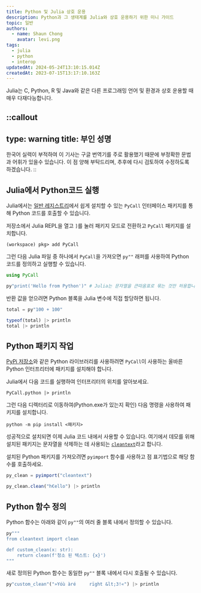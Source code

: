 ```yaml
---
title: Python 및 Julia 상호 운용
description: Python과 그 생태계를 Julia와 상호 운용하기 위한 미니 가이드
topic: 일반
authors:
  - name: Shaun Chong
    avatar: levi.png
tags:
  - julia
  - python
  - interop
updatedAt: 2024-05-24T13:10:15.014Z
createdAt: 2023-07-15T13:17:10.163Z
---
```


Julia는 C, Python, R 및 Java와 같은 다른 프로그래밍 언어 및 환경과 상호 운용할 때 매우 다재다능합니다.

<!--more-->

<!-- prettier-ignore-start -->
::callout
---
type: warning
title: 부인 성명
---
한국어 실력이 부적하여 이 기사는 구글 번역기를 주로 활용했기 때문에 부정확한 문법과 어휘가 있을수 있습니다. 이 점 양해 부탁드리며, 추후에 다시 검토하여 수정하도록 하겠습니다.
::
<!-- prettier-ignore-end -->

## Julia에서 Python코드 실행

Julia에서는 [일반 레지스트리](https://github.com/JuliaRegistries/General)에서 쉽게 설치할 수 있는 `PyCall` 인터페이스 패키지를 통해 Python 코드를 호출할 수 있습니다.

저장소에서 Julia REPL을 열고 `]`를 눌러 패키지 모드로 전환하고 `PyCall` 패키지를 설치합니다.

```
(workspace) pkg> add PyCall
```

그런 다음 Julia 파일 중 하나에서 `PyCall`을 가져오면 `py""` 래퍼를 사용하여 Python 코드를 정의하고 실행할 수 있습니다.

```julia
using PyCall

py"print('Hello from Python')" # Julia는 문자열을 큰따옴표로 묶는 것만 허용합니다.
```

반환 값을 얻으려면 Python 블록을 Julia 변수에 직접 할당하면 됩니다.

```julia
total = py"100 + 100"

typeof(total) |> println
total |> println
```

## Python 패키지 작업

[PyPi 저장소](https://pypi.org/)와 같은 Python 라이브러리를 사용하려면 `PyCall`이 사용하는 올바른 Python 인터프리터에 패키지를 설치해야 합니다.

Julia에서 다음 코드를 실행하여 인터프리터의 위치를 알아보세요.

```
PyCall.python |> println
```

그런 다음 디렉터리로 이동하여(Python.exe가 있는지 확인) 다음 명령을 사용하여 패키지를 설치합니다.

```
python -m pip install <패키지>
```

성공적으로 설치되면 이제 Julia 코드 내에서 사용할 수 있습니다. 여기에서 데모를 위해 설치된 패키지는 문자열을 삭제하는 데 사용되는 [`cleantext`](https://pypi.org/project/clean-text/)라고 합니다.

설치된 Python 패키지를 가져오려면 `pyimport` 함수를 사용하고 점 표기법으로 해당 함수를 호출하세요.

```julia
py_clean = pyimport("cleantext")

py_clean.clean("h€ello") |> println
```

## Python 함수 정의

Python 함수는 아래와 같이 `py""`의 여러 줄 블록 내에서 정의할 수 있습니다.

```julia
py"""
from cleantext import clean

def custom_clean(x: str):
    return clean(f'청소 된 텍스트: {x}')
"""
```

새로 정의된 Python 함수는 동일한 `py""` 블록 내에서 다시 호출될 수 있습니다.

```julia
py"custom_clean"("»Yóù àré     rïght &lt;3!«") |> println
```
